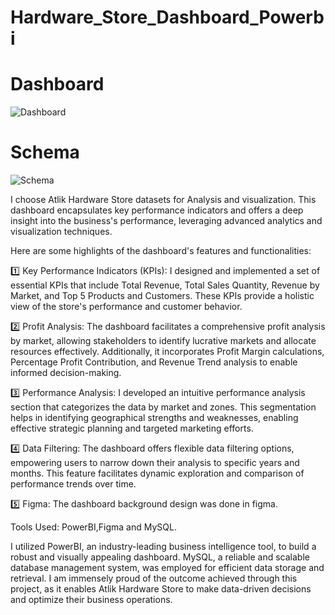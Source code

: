 # Hardware_Store_Dashboard_Powerbi

# Dashboard
![Dashboard](https://github.com/Ash-pixel10/Hardware_Store_Dashboard/assets/83878199/001bfc5d-6ff8-4641-9a70-f2d022c875eb)

# Schema
![Schema](https://github.com/Ash-pixel10/Hardware_Store_Dashboard/assets/83878199/c55d3939-0312-44f1-af49-4cf6a97dbfc4)

I choose Atlik Hardware Store datasets for Analysis and visualization. This dashboard encapsulates key performance indicators and offers a deep insight into the business's performance, leveraging advanced analytics and visualization techniques.

Here are some highlights of the dashboard's features and functionalities:

1️⃣ Key Performance Indicators (KPIs): I designed and implemented a set of essential KPIs that include Total Revenue, Total Sales Quantity, Revenue by Market, and Top 5 Products and Customers. These KPIs provide a holistic view of the store's performance and customer behavior.

2️⃣ Profit Analysis: The dashboard facilitates a comprehensive profit analysis by market, allowing stakeholders to identify lucrative markets and allocate resources effectively. Additionally, it incorporates Profit Margin calculations, Percentage Profit Contribution, and Revenue Trend analysis to enable informed decision-making.

3️⃣ Performance Analysis: I developed an intuitive performance analysis section that categorizes the data by market and zones. This segmentation helps in identifying geographical strengths and weaknesses, enabling effective strategic planning and targeted marketing efforts.

4️⃣ Data Filtering: The dashboard offers flexible data filtering options, empowering users to narrow down their analysis to specific years and months. This feature facilitates dynamic exploration and comparison of performance trends over time.

5️⃣ Figma: The dashboard background design was done in figma. 

Tools Used: PowerBI,Figma and MySQL.

I utilized PowerBI, an industry-leading business intelligence tool, to build a robust and visually appealing dashboard. MySQL, a reliable and scalable database management system, was employed for efficient data storage and retrieval.
I am immensely proud of the outcome achieved through this project, as it enables Atlik Hardware Store to make data-driven decisions and optimize their business operations. 
